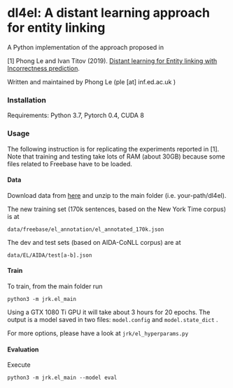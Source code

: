dl4el: A distant learning approach for entity linking========A Python implementation of the approach proposed in[1] Phong Le and Ivan Titov (2019). [Distant learning for Entity linking with Incorrectness prediction](https://arxiv.org/pdf/anonymous.pdf).Written and maintained by Phong Le (ple [at] inf.ed.ac.uk )### InstallationRequirements: Python 3.7, Pytorch 0.4, CUDA 8### UsageThe following instruction is for replicating the experiments reported in [1]. Note that training and testing take lots of RAM (about 30GB) because some files related to Freebase have to be loaded. #### DataDownload data from [here](https://drive.google.com/open?id=1un-UQGPFVpDVxeXtijz6eA5xYkBCe_eV) and unzip to the main folder (i.e. your-path/dl4el).The new training set (170k sentences, based on the New York Time corpus) is at    data/freebase/el_annotation/el_annotated_170k.jsonThe dev and test sets (based on AIDA-CoNLL corpus) are at    data/EL/AIDA/test[a-b].json#### TrainTo train, from the main folder run     python3 -m jrk.el_mainUsing a GTX 1080 Ti GPU it will take about 3 hours for 20 epochs. The output is a model saved in two files: `model.config` and `model.state_dict` . For more options, please have a look at `jrk/el_hyperparams.py` #### EvaluationExecute    python3 -m jrk.el_main --model eval 